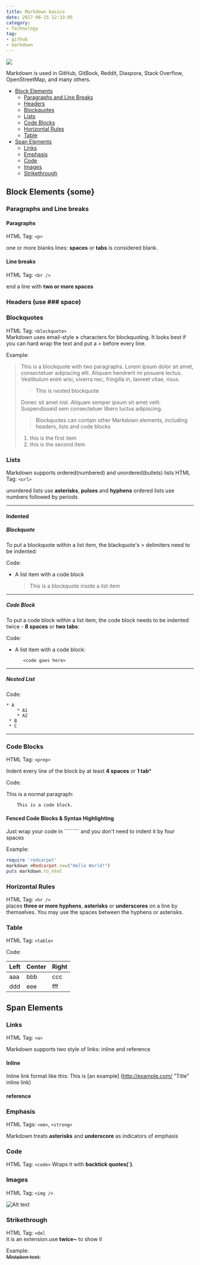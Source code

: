 ```yaml
---
title: Markdown basics
date: 2017-06-15 12:33:05
category:
- Technology
tag:
- github
- markdown
---
```

![](https://rstudioblog.files.wordpress.com/2014/06/keep-calm-and-markdown.png)

Markdown is used in GitHub, GitBook, Reddit, Diaspora, Stack Overflow, OpenStreetMap, and many others.

* [Block Elements](#Block-Elements)
  * [Paragraphs and Line Breaks](#paragraphs-and-line-breaks)
  * [Headers](#headers)
  * [Blockquotes](#blockquotes)
  * [Lists](#lists)
  * [Code Blocks](#code-blocks)
  * [Horizontal Rules](#horizontal-rules)
  * [Table](#table)
* [Span Elements](#span-elements)
  * [Links](#links)
  * [Emphasis](#emphasis)
  * [Code](#code)
  * [Images](#some)
  * [Strikethrough](#strikethrough)


## Block Elements {some}
### Paragraphs and Line breaks
#### Paragraphs
HTML Tag: `<p>`

one or more blanks lines: **spaces** or **tabs** is considered blank.

#### Line breaks
HTML Tag: `<br />`

end a line with **two or more spaces**

### Headers (use ### space)
### Blockquotes 
HTML Tag: `<blockquote>`  
Markdown uses email-style **>** characters for blockquoting. It looks best if you can hard wrap the text and put a > before every line.

Example:

> This is a blockquote with two paragraphs. Lorem ipsum dolor sit amet, consectetuer adipiscing elit. Aliquam hendrerit mi posuere lectus. Vestibulum enim wisi, viverra nec, fringilla in, laoreet vitae, risus.
> > This is nested blockquote
> 
> Donec sit amet nisl. Aliquam semper ipsum sit amet velit. Suspendisseid sem consectetuer libero luctus adipiscing.
> > Blockquotes can contain other Markdown elements, including headers, lists and code blocks
> 
> 1. this is the first item
> 2. this is the second item

### Lists
Markdown supports ordered(numbered) and unordered(bullets) lists
HTML Tag: `<url>`  

unordered lists use **asterisks**, **pulses** and **hyphens**
ordered lists use numbers followed by periods

***
#### Indented

##### Blockquote
To put a blockquote within a list item, the blackquote's > delimiters need to be indented:

Code: 
   
* A list item with a code block
     
   > This is a blockquote
   >inside a list item   

***
##### Code Block
To put a code block within a list item, the code block needs to be indented twice - **8 spaces** or **two tabs**:

Code:

* A list item with a code block:
		 
		 <code goes here>
		 
***
##### Nested List
Code:
    
    * A		 
		* A1
		* A2
	 * B
	 * C
	 
***
### Code Blocks
HTML Tag: `<prep>`

Indent every line of the block by at least **4 spaces** or **1 tab***

Code:

This is a normal paragraph:

        This is a code block.
        
#### Fenced Code Blocks & Syntax Highlighting
Just wrap your code in ````````` and you don't need to indent it by four spaces

Example:

```ruby
require 'redcarpet'
markdown =Redcarpet.new("Hello World!")
puts markdown.to_html
```

### Horizontal Rules
HTML Tag: `<hr />`  
places **three or more hyphens**, **asterisks** or **underscores** on a line by themselves. You may use the spaces between the hyphens or asterisks.

### Table
HTML Tag: `<table>`

Code:

| Left | Center | Right |
|------|--------|-------|
|aaa   |bbb     |ccc    |
|ddd   |eee     |fff    |

## Span Elements
### Links
HTML Tag: `<a>`

Markdown supports two style of links: inline and reference

#### Inline
Inline link format like this: 
This is [an example] (http://example.com/ "Title" inline link)

#### reference
[Google]: http://google.com/

### Emphasis
HTML Tags: `<em>`, `<strong>`

Markdown treats **asterisks** and **underscore** as indicators of emphasis

### Code
HTML Tag: `<code>`
Wraps it with **backtick quotes(`)**.

### Images
HTML Tag: `<img />`

![Alt text](/path/to/img.jpg "optional title")

### Strikethrough
HTML Tag: `<del`   
it is an extension.use **twice~** to show it
         
Example:     
~~Mistaken text.~~





